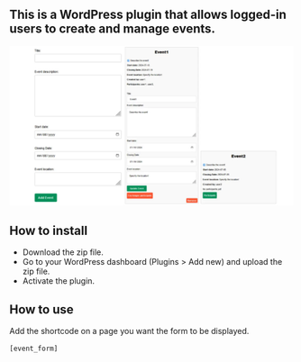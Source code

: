 ## This is a WordPress plugin that allows logged-in users to create and manage events.

![alt text](https://github.com/Claudiu-Meiu/Simple-Event-Manager/blob/main/img/simple-event-manager.webp?raw=true)





## How to install

- Download the zip file.
- Go to your WordPress dashboard (Plugins > Add new) and upload the zip file.
- Activate the plugin.

## How to use

Add the shortcode on a page you want the form to be displayed.
```
[event_form]
```
